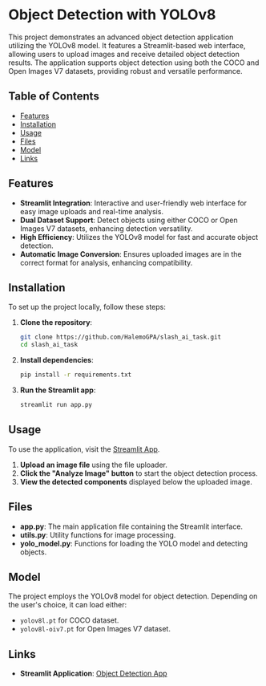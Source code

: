 # Object Detection with YOLOv8

This project demonstrates an advanced object detection application utilizing the YOLOv8 model. It features a Streamlit-based web interface, allowing users to upload images and receive detailed object detection results. The application supports object detection using both the COCO and Open Images V7 datasets, providing robust and versatile performance.

## Table of Contents

- [Features](#features)
- [Installation](#installation)
- [Usage](#usage)
- [Files](#files)
- [Model](#model)
- [Links](#links)

## Features

- **Streamlit Integration**: Interactive and user-friendly web interface for easy image uploads and real-time analysis.
- **Dual Dataset Support**: Detect objects using either COCO or Open Images V7 datasets, enhancing detection versatility.
- **High Efficiency**: Utilizes the YOLOv8 model for fast and accurate object detection.
- **Automatic Image Conversion**: Ensures uploaded images are in the correct format for analysis, enhancing compatibility.

## Installation

To set up the project locally, follow these steps:

1. **Clone the repository**:
    ```bash
    git clone https://github.com/HalemoGPA/slash_ai_task.git
    cd slash_ai_task
    ```

2. **Install dependencies**:
    ```bash
    pip install -r requirements.txt
    ```

3. **Run the Streamlit app**:
    ```bash
    streamlit run app.py
    ```

## Usage

To use the application, visit the [Streamlit App](https://gobject.streamlit.app/).

1. **Upload an image file** using the file uploader.
2. **Click the "Analyze Image" button** to start the object detection process.
3. **View the detected components** displayed below the uploaded image.

## Files

- **app.py**: The main application file containing the Streamlit interface.
- **utils.py**: Utility functions for image processing.
- **yolo_model.py**: Functions for loading the YOLO model and detecting objects.

## Model

The project employs the YOLOv8 model for object detection. Depending on the user's choice, it can load either:
- `yolov8l.pt` for COCO dataset.
- `yolov8l-oiv7.pt` for Open Images V7 dataset.


## Links

- **Streamlit Application**: [Object Detection App](https://gobject.streamlit.app/)
